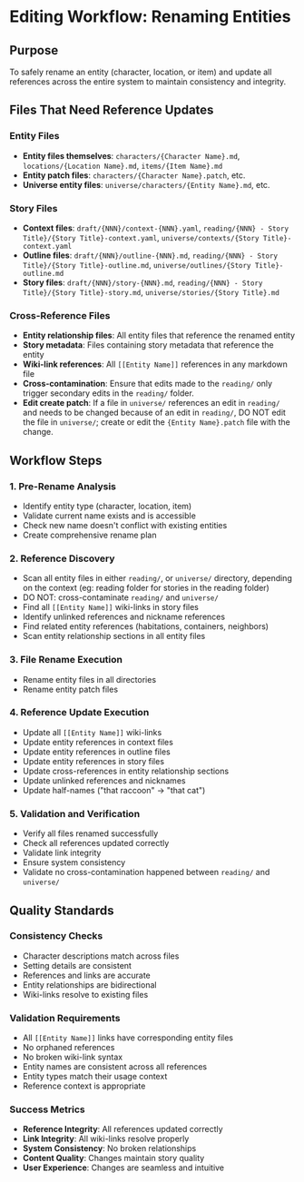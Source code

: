 # Editing Workflow: Renaming Entities

## Purpose

To safely rename an entity (character, location, or item) and update all references across the entire system to maintain consistency and integrity.

## Files That Need Reference Updates

### Entity Files

- **Entity files themselves**: `characters/{Character Name}.md`, `locations/{Location Name}.md`, `items/{Item Name}.md`
- **Entity patch files**: `characters/{Character Name}.patch`, etc.
- **Universe entity files**: `universe/characters/{Entity Name}.md`, etc.

### Story Files

- **Context files**: `draft/{NNN}/context-{NNN}.yaml`, `reading/{NNN} - Story Title}/{Story Title}-context.yaml`, `universe/contexts/{Story Title}-context.yaml`
- **Outline files**: `draft/{NNN}/outline-{NNN}.md`, `reading/{NNN} - Story Title}/{Story Title}-outline.md`, `universe/outlines/{Story Title}-outline.md`
- **Story files**: `draft/{NNN}/story-{NNN}.md`, `reading/{NNN} - Story Title}/{Story Title}-story.md`, `universe/stories/{Story Title}.md`

### Cross-Reference Files

- **Entity relationship files**: All entity files that reference the renamed entity
- **Story metadata**: Files containing story metadata that reference the entity
- **Wiki-link references**: All `[[Entity Name]]` references in any markdown file
- **Cross-contamination**: Ensure that edits made to the `reading/` only trigger secondary edits in the `reading/` folder.
- **Edit create patch**: If a file in `universe/` references an edit in `reading/` and needs to be changed because of an edit in `reading/`, DO NOT edit the file in `universe/`; create or edit the `{Entity Name}.patch` file with the change.

## Workflow Steps

### 1. Pre-Rename Analysis
- Identify entity type (character, location, item)
- Validate current name exists and is accessible
- Check new name doesn't conflict with existing entities
- Create comprehensive rename plan

### 2. Reference Discovery
- Scan all entity files in either `reading/`, or `universe/` directory, depending on the context (eg: reading folder for stories in the reading folder)
- DO NOT: cross-contaminate `reading/` and `universe/`
- Find all `[[Entity Name]]` wiki-links in story files
- Identify unlinked references and nickname references
- Find related entity references (habitations, containers, neighbors)
- Scan entity relationship sections in all entity files

### 3. File Rename Execution
- Rename entity files in all directories
- Rename entity patch files

### 4. Reference Update Execution
- Update all `[[Entity Name]]` wiki-links
- Update entity references in context files
- Update entity references in outline files
- Update entity references in story files
- Update cross-references in entity relationship sections
- Update unlinked references and nicknames
- Update half-names ("that raccoon" -> "that cat")

### 5. Validation and Verification
- Verify all files renamed successfully
- Check all references updated correctly
- Validate link integrity
- Ensure system consistency
- Validate no cross-contamination happened between `reading/` and `universe/`

## Quality Standards

### Consistency Checks

- Character descriptions match across files
- Setting details are consistent
- References and links are accurate
- Entity relationships are bidirectional
- Wiki-links resolve to existing files

### Validation Requirements

- All `[[Entity Name]]` links have corresponding entity files
- No orphaned references
- No broken wiki-link syntax
- Entity names are consistent across all references
- Entity types match their usage context
- Reference context is appropriate

### Success Metrics

- **Reference Integrity**: All references updated correctly
- **Link Integrity**: All wiki-links resolve properly
- **System Consistency**: No broken relationships
- **Content Quality**: Changes maintain story quality
- **User Experience**: Changes are seamless and intuitive
